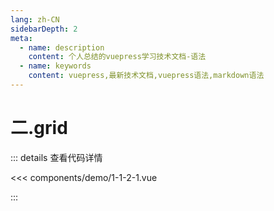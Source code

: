 ```yaml
---
lang: zh-CN
sidebarDepth: 2
meta:
  - name: description
    content: 个人总结的vuepress学习技术文档-语法
  - name: keywords
    content: vuepress,最新技术文档,vuepress语法,markdown语法
---
```


# 二.grid

  <Container url="/resume/?type=echarts&name=1-1-2-1.vue" />

::: details 查看代码详情

<<< components/demo/1-1-2-1.vue

:::